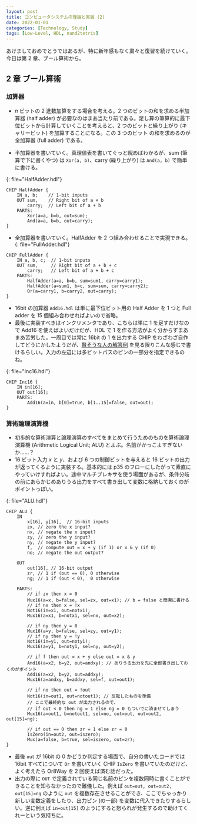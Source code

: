 ```yaml
---
layout: post
title: コンピュータシステムの理論と実装 (2)
date: 2022-01-01
categories: [Technology, Study]
tags: [Low-Level, HDL, nand2tetris]
---
```


あけましておめでとうではあるが、特に新年感もなく粛々と復習を続けていく。今日は第 2 章、ブール算術から。

## 2 章 ブール算術

### 加算器
- $n$ ビットの 2 進数加算をする場合を考える。2 つのビットの和を求める半加算器 (half adder) が必要なのはまあ当たり前である。足し算の筆算的に最下位ビットから計算していくことを考えると、2 つのビットと繰り上がり (キャリービット) を加算することになる。この 3 つのビット の和を求めるのが全加算器 (full adder) である。

- 半加算器を書いていく。真理値表を書いてぐっと睨めばわかるが、sum (筆算で下に書くやつ) は `Xor(a, b)`、carry (繰り上がり) は `And(a, b)` で簡単に書ける。

{: file="HalfAdder.hdl"}

```
CHIP HalfAdder {
    IN a, b;    // 1-bit inputs
    OUT sum,    // Right bit of a + b 
        carry;  // Left bit of a + b
    PARTS:
        Xor(a=a, b=b, out=sum);
        And(a=a, b=b, out=carry);
}

```
- 全加算器を書いていく。HalfAdder を 2 つ組み合わせることで実現できる。
{: file="FullAdder.hdl"}
```
CHIP FullAdder {
    IN a, b, c;  // 1-bit inputs
    OUT sum,     // Right bit of a + b + c
        carry;   // Left bit of a + b + c
    PARTS:
        HalfAdder(a=a, b=b, sum=sum1, carry=carry1);
        HalfAdder(a=sum1, b=c, sum=sum, carry=carry2);
        Or(a=carry1, b=carry2, out=carry);
}
```
- 16bit の加算器 `Add16.hdl` は単に最下位ビット用の Half Adder を 1 つと Full adder を 15 個組み合わせればよいので省略。
- 最後に実装すべきはインクリメンタであり、こちらは単に 1 を足すだけなので Add16 を使えばよいだけだが、HDL で 1 を作る方法がよく分からずまあまあ苦労した。一周目では常に 16bit の 1 を出力する CHIP をわざわざ自作してどうにかしたようだが、[賢そうな人の解答例](https://github.com/ikenox/nand2tetris/blob/master/02/Inc16.hdl) を見る限りこんな感じで書けるらしい。入力の左辺には多ビットパスのピンの一部分を指定できるのね。

{: file="Inc16.hdl"}
```
CHIP Inc16 {
    IN in[16];
    OUT out[16];
    PARTS:
        Add16(a=in, b[0]=true, b[1..15]=false, out=out);
}
```

### 算術論理演算機
- 初歩的な算術演算と論理演算のすべてをまとめて行うためのものを算術論理演算機 (Arithmetic Logical Unit; ALU) とよぶ。名前がかっこよすぎないか……？
- 16 ビット入力 $x$ と $y$、および 6 つの制御ビットを与えると 16 ビットの出力が返ってくるように実装する。基本的には p35 のフローにしたがって素直にやっていけすればよい。途中マルチプレキサを使う場面があるが、条件分岐の前にあらかじめありうる出力をすべて書き出して変数に格納しておくのがポイントっぽい。

{: file="ALU.hdl"}
```
CHIP ALU {
    IN  
        x[16], y[16],  // 16-bit inputs        
        zx, // zero the x input?
        nx, // negate the x input?
        zy, // zero the y input?
        ny, // negate the y input?
        f,  // compute out = x + y (if 1) or x & y (if 0)
        no; // negate the out output?

    OUT 
        out[16], // 16-bit output
        zr, // 1 if (out == 0), 0 otherwise
        ng; // 1 if (out < 0),  0 otherwise

    PARTS:
        // if zx then x = 0
        Mux16(a=x, b=false, sel=zx, out=x1); // b = false と簡潔に書ける
        // if nx then x = !x
        Not16(in=x1, out=notx1);
        Mux16(a=x1, b=notx1, sel=nx, out=x2);

        // if ny then y = 0
        Mux16(a=y, b=false, sel=zy, out=y1);
        // if ny then y = !y
        Not16(in=y1, out=noty1);
        Mux16(a=y1, b=noty1, sel=ny, out=y2);

        // if f then out = x + y else out = x & y
        And16(a=x2, b=y2, out=andxy); // ありうる出力を先に全部書き出しておくのがポイント
        Add16(a=x2, b=y2, out=addxy);
        Mux16(a=andxy, b=addxy, sel=f, out=out1);

        // if no then out = !out
        Not16(in=out1, out=notout1); // 反転したものを準備
        // ここで最終的な out が出力されるので、
        // if out < 0 then ng = 1 else ng = 0 もついでに済ませてしまう
        Mux16(a=out1, b=notout1, sel=no, out=out, out=out2, out[15]=ng); 

        // if out == 0 then zr = 1 else zr = 0
        IsZero(in=out2, out=iszero);
        Mux(a=false, b=true, sel=iszero, out=zr);
}
```
- 最後 `out` が 16bit の 0 かどうか判定する場面で、自分の書いたコードでは 16bit すべてについて `Or` を書いていく CHIP `IsZero` を書いていたのだけど、よく考えたら Or8Way を 2 回使えば済む話だった。
- 出力の際に `OUT` で定義されている同じ名前のピンを複数同時に書くことができることを知らなかったので難儀した。例えば `out=out, out=out2, out[15]=ng` のように `out` を複数存在させることができ、ここでちゃっかり新しい変数定義をしたり、出力ピン (の一部) を変数に代入できたりするらしい。逆に例えば `in=out[15]` のようにすると怒られが発生するので助けてくれーという気持ちに。